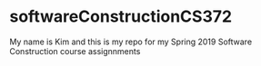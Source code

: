 # softwareConstructionCS372

My name is Kim and this is my repo for my Spring 2019 Software Construction course assignnments